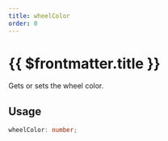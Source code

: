 ```yaml
---
title: wheelColor
order: 0
---
```


# {{ $frontmatter.title }}

Gets or sets the wheel color.

## Usage

```ts
wheelColor: number;
```
